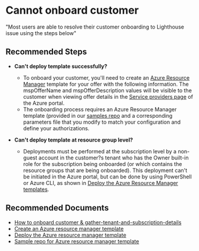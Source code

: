 <properties
	pageTitle="Cannot onboard customer"
	description="Cannot onboard customer"
	infoBubbleText="Cannot onboard customer"
	service="microsoft.managedservices"
	resource="managedservices"
	authors="prukulka"
	ms.author="prukulka"
	displayOrder=""
	articleId="CommonSolutions-managedservices-cannotonboardcustomer-cantfindIDs"
	diagnosticScenario=""
	selfHelpType="generic"
	supportTopicIds="32642166"
	resourceTags=""
	productPesIds="16761"
	cloudEnvironments="public, fairfax"
/>

# Cannot onboard customer

"Most users are able to resolve their customer onboarding to Lighthouse issue using the steps below"

## **Recommended Steps**

- **Can't deploy template successfully?**

	- To onboard your customer, you'll need to create an [Azure Resource Manager](https://docs.microsoft.com/azure/azure-resource-manager/index) template for your offer with the following information. The mspOfferName and mspOfferDescription values will be visible to the customer when viewing offer details in the [Service providers page](https://docs.microsoft.com/azure/lighthouse/how-to/view-manage-service-providers) of the Azure portal.
  - The onboarding process requires an Azure Resource Manager template (provided in our [samples repo](https://github.com/Azure/Azure-Lighthouse-samples/) and a corresponding parameters file that you modify to match your configuration and define your authorizations.

- **Can't deploy template at resource group level?**
	- Deployments must be performed at the subscription level by a non-guest account in the customer?s tenant who has the Owner built-in role for the subscription being onboarded (or which contains the resource groups that are being onboarded). This deployment can't be initiated in the Azure portal, but can be done by using PowerShell or Azure CLI, as shown in [Deploy the Azure Resource Manager templates](https://docs.microsoft.com/azure/lighthouse/how-to/onboard-customer#deploy-the-azure-resource-manager-templates).
	


## **Recommended Documents**

* [How to onboard customer & gather-tenant-and-subscription-details](https://docs.microsoft.com/azure/lighthouse/how-to/onboard-customer#gather-tenant-and-subscription-details)
* [Create an Azure resource manager template](https://docs.microsoft.com/azure/lighthouse/how-to/onboard-customer#create-an-azure-resource-manager-template)
* [Deploy the Azure resource manager template](https://docs.microsoft.com/azure/lighthouse/how-to/onboard-customer#deploy-the-azure-resource-manager-templates)
* [Sample repo for Azure resource manager template](https://github.com/Azure/Azure-Lighthouse-samples/)



